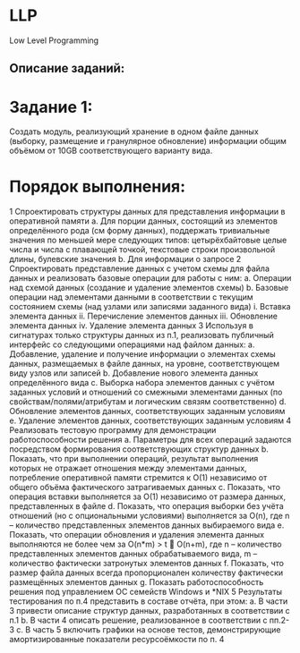 # LLP
Low Level Programming

## Описание заданий:
# Задание 1:
Создать модуль, реализующий хранение в одном файле данных (выборку, размещение и гранулярное обновление) информации общим объёмом от 10GB соответствующего варианту вида.
# Порядок выполнения:
1 Спроектировать структуры данных для представления информации в оперативной памяти  a. Для порции данных, состоящий из элементов определённого рода (см форму данных), поддержать тривиальные значения по меньшей мере следующих типов: цетырёхбайтовые целые числа и числа с плавающей точкой, текстовые строки произвольной длины, булевские значения
b. Для информации о запросе
2 Спроектировать представление данных с учетом схемы для файла данных и реализовать базовые
операции для работы с ним:
a. Операции над схемой данных (создание и удаление элементов схемы)
b. Базовые операции над элементами данными в соответствии с текущим состоянием схемы (над
узлами или записями заданного вида)
i. Вставка элемента данных
ii. Перечисление элементов данных
iii. Обновление элемента данных
iv. Удаление элемента данных
3 Используя в сигнатурах только структуры данных из п.1, реализовать публичный интерфейс со
следующими операциями над файлом данных:
a. Добавление, удаление и получение информации о элементах схемы данных, размещаемых в
файле данных, на уровне, соответствующем виду узлов или записей
b. Добавление нового элемента данных определённого вида
c.
Выборка набора элементов данных с учётом заданных условий и отношений со смежными
элементами данных (по свойствам/полями/атрибутам и логическим связям соответственно)
d. Обновление элементов данных, соответствующих заданным условиям
e. Удаление элементов данных, соответствующих заданным условиям
4 Реализовать тестовую программу для демонстрации работоспособности решения
a. Параметры для всех операций задаются посредством формирования соответствующих структур
данных
b. Показать, что при выполнении операций, результат выполнения которых не отражает
отношения между элементами данных, потребление оперативной памяти стремится к O(1)
независимо от общего объёма фактического затрагиваемых данных
c.
Показать, что операция вставки выполняется за O(1) независимо от размера данных,
представленных в файле
d. Показать, что операция выборки без учёта отношений (но с опциональными условиями)
выполняется за O(n), где n – количество представленных элементов данных выбираемого вида
e. Показать, что операции обновления и удаления элемента данных выполняются не более чем за
O(n*m) > t  O(n+m), где n – количество представленных элементов данных обрабатываемого
вида, m – количество фактически затронутых элементов данных
f.
Показать,
что
размер
файла
данных
всегда
пропорционален
количеству
фактически
размещённых элементов данных
g.
Показать работоспособность решения под управлением ОС семейств Windows и *NIX
5 Результаты тестирования по п.4 представить в составе отчёта, при этом:
a. В части 3 привести описание структур данных, разработанных в соответствии с п.1
b. В части 4 описать решение, реализованное в соответствии с пп.2-3
c.
В часть 5 включить графики на основе тестов, демонстрирующие амортизированные показатели
ресурсоёмкости по п. 4
